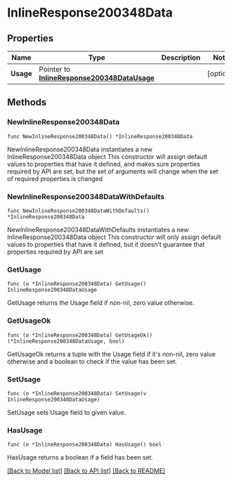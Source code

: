 # InlineResponse200348Data

## Properties

Name | Type | Description | Notes
------------ | ------------- | ------------- | -------------
**Usage** | Pointer to [**InlineResponse200348DataUsage**](InlineResponse200348DataUsage.md) |  | [optional] 

## Methods

### NewInlineResponse200348Data

`func NewInlineResponse200348Data() *InlineResponse200348Data`

NewInlineResponse200348Data instantiates a new InlineResponse200348Data object
This constructor will assign default values to properties that have it defined,
and makes sure properties required by API are set, but the set of arguments
will change when the set of required properties is changed

### NewInlineResponse200348DataWithDefaults

`func NewInlineResponse200348DataWithDefaults() *InlineResponse200348Data`

NewInlineResponse200348DataWithDefaults instantiates a new InlineResponse200348Data object
This constructor will only assign default values to properties that have it defined,
but it doesn't guarantee that properties required by API are set

### GetUsage

`func (o *InlineResponse200348Data) GetUsage() InlineResponse200348DataUsage`

GetUsage returns the Usage field if non-nil, zero value otherwise.

### GetUsageOk

`func (o *InlineResponse200348Data) GetUsageOk() (*InlineResponse200348DataUsage, bool)`

GetUsageOk returns a tuple with the Usage field if it's non-nil, zero value otherwise
and a boolean to check if the value has been set.

### SetUsage

`func (o *InlineResponse200348Data) SetUsage(v InlineResponse200348DataUsage)`

SetUsage sets Usage field to given value.

### HasUsage

`func (o *InlineResponse200348Data) HasUsage() bool`

HasUsage returns a boolean if a field has been set.


[[Back to Model list]](../README.md#documentation-for-models) [[Back to API list]](../README.md#documentation-for-api-endpoints) [[Back to README]](../README.md)


